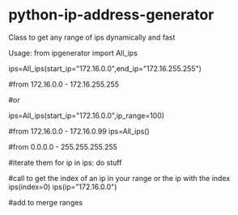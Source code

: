 # python-ip-address-generator
Class to get any range of ips dynamically and fast

Usage:
from ipgenerator import All_ips

ips=All_ips(start_ip="172.16.0.0",end_ip="172.16.255.255")

#from 172.16.0.0 - 172.16.255.255

#or

ips=All_ips(start_ip="172.16.0.0",ip_range=100)

#from 172.16.0.0 - 172.16.0.99
ips=All_ips()

#from  0.0.0.0 - 255.255.255.255

#iterate them
for ip in ips:
  do stuff
  
#call to get the index of an ip in your range or the ip with the index
ips(index=0)
ips(ip="172.16.0.0")

#add to merge ranges
